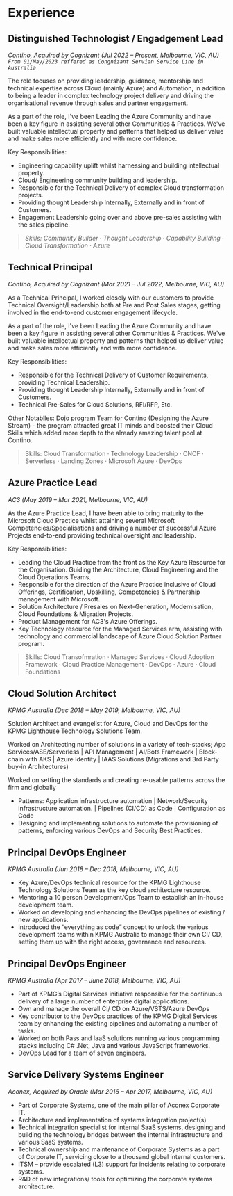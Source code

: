 # Experience

## **Distinguished Technologist / Engadgement Lead**
_Contino, Acquired by Cognizant  (Jul 2022 – Present, Melbourne, VIC, AU)_\
_`From 01/May/2023 reffered as Congnizant Servian Service Line in Australia`_

The role focuses on providing leadership, guidance, mentorship and technical expertise across Cloud (mainly Azure) and Automation, in addition to being a leader in complex technology project delivery and driving the organisational revenue through sales and partner engagement. 

As a part of the role, I've been Leading the Azure Community and have been a key figure in assisting several other Communities & Practices. We've built valuable intellectual property and patterns that helped us deliver value and make sales more efficiently and with more confidence.

Key Responsibilities:

- Engineering capability uplift whilst harnessing and building intellectual property.
- Cloud/ Engineering community building and leadership.
- Responsible for the Technical Delivery of complex Cloud transformation projects.
- Providing thought Leadership Internally, Externally and in front of Customers.
- Engagement Leadership going over and above pre-sales assisting with the sales pipeline.

> _Skills: Community Builder · Thought Leadership · Capability Building · Cloud Transformation · Azure_

## **Technical Principal**
_Contino, Acquired by Cognizant (Mar 2021 – Jul 2022, Melbourne, VIC, AU)_

As a Technical Principal, I worked closely with our customers to provide Technical Oversight/Leadership both at Pre and Post Sales stages, getting involved in the end-to-end customer engagement lifecycle.

As a part of the role, I've been Leading the Azure Community and have been a key figure in assisting several other Communities & Practices. We've built valuable intellectual property and patterns that helped us deliver value and make sales more efficiently and with more confidence.

Key Responsibilities:

- Responsible for the Technical Delivery of Customer Requirements, providing Technical Leadership.
- Providing thought Leadership Internally, Externally and in front of Customers.
- Technical Pre-Sales for Cloud Solutions, RFI/RFP, Etc.

Other Notablles:
Dojo program Team for Contino (Designing the Azure Stream) - the program attracted great IT minds and boosted their Cloud Skills which added more depth to the already amazing talent pool at Contino.

> Skills: Cloud Transformation · Technology Leadership · CNCF · Serverless · Landing Zones · Microsoft Azure · DevOps

## **Azure Practice Lead**
_AC3 (May 2019 – Mar 2021, Melbourne, VIC, AU)_

As the Azure Practice Lead, I have been able to bring maturity to the Microsoft Cloud Practice whilst attaining several Microsoft Competencies/Specialisations and driving a number of successful Azure Projects end-to-end providing technical oversight and leadership.

Key Responsibilities:

- Leading the Cloud Practice from the front as the Key Azure Resource for the Organisation. Guiding the Architecture, Cloud Engineering and the Cloud Operations Teams.
- Responsible for the direction of the Azure Practice inclusive of Cloud Offerings, Certification, Upskilling, Competencies & Partnership management with Microsoft.
- Solution Architecture / Presales on Next-Generation, Modernisation, Cloud Foundations & Migration Projects.
- Product Management for AC3's Azure Offerings.
- Key Technology resource for the Managed Services arm, assisting with technology and commercial landscape of Azure Cloud Solution Partner program.

> Skills: Cloud Transofmration · Managed Services · Cloud Adoption Framework · Cloud Practice Management · DevOps · Azure · Cloud Foundations

## **Cloud Solution Architect**
_KPMG Australia (Dec 2018 – May 2019, Melbourne, VIC, AU)_

Solution Architect and evangelist for Azure, Cloud and DevOps for the KPMG Lighthouse Technology Solutions Team. 

Worked on Architecting number of solutions in a variety of tech-stacks;
App Services/ASE/Serverless | API Management | AI/Bots Framework | Block-chain with AKS | Azure Identity | IAAS Solutions (Migrations and 3rd Party buy-in Architectures)

Worked on setting the standards and creating re-usable patterns across the firm and globally
 - Patterns: Application infrastructure automation | Network/Security infrastructure automation. | Pipelines (CI/CD) as Code | Configuration as Code
 - Designing and implementing solutions to automate the provisioning of patterns, enforcing various DevOps and Security Best Practices.


## **Principal DevOps Engineer**
_KPMG Australia (Jun 2018 – Dec 2018, Melbourne, VIC, AU)_

- Key Azure/DevOps technical resource for the KPMG Lighthouse Technology Solutions Team as the key cloud architecture resource.
- Mentoring a 10 person Development/Ops Team to establish an in-house development team.
- Worked on developing and enhancing the DevOps pipelines of existing / new applications.
- Introduced the “everything as code” concept to unlock the various development teams within KPMG Australia to manage their own CI/ CD, setting them up with the right access, governance and resources. 

## **Principal DevOps Engineer**
_KPMG Australia (Apr 2017 – June 2018, Melbourne, VIC, AU)_

- Part of KPMG’s Digital Services initiative responsible for the continuous delivery of a large number of enterprise digital applications.
- Own and manage the overall CI/ CD on Azure/VSTS/Azure DevOps
- Key contributor to the DevOps practices of the KPMG Digital Services team by enhancing the existing pipelines and automating a number of tasks.
- Worked on both Pass and IaaS solutions running various programming stacks including C# .Net, Java and various JavaScript frameworks.
- DevOps Lead for a team of seven engineers.

## **Service Delivery Systems Engineer**
_Aconex, Acquired by Oracle (Mar 2016 – Apr 2017, Melbourne, VIC, AU)_

- Part of Corporate Systems, one of the main pillar of Aconex Corporate IT.
- Architecture and implementation of systems integration project(s)
- Technical integration specialist for internal SaaS systems, designing and building the technology bridges between the internal infrastructure and various SaaS systems.
- Technical ownership and maintenance of Corporate Systems as a part of Corporate IT, servicing close to a thousand global internal customers.
- ITSM – provide escalated (L3) support for incidents relating to corporate systems.
- R&D of new integrations/ tools for optimizing the corporate systems architecture.
